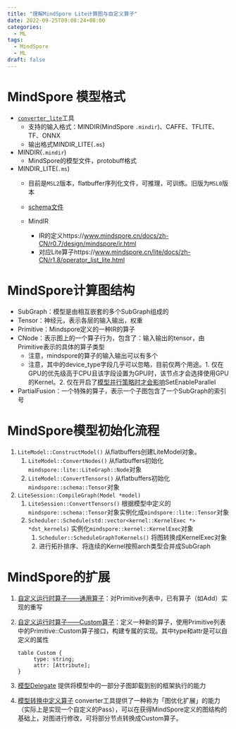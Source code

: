 ```yaml
---
title: "理解MindSpore Lite计算图与自定义算子"
date: 2022-09-25T09:08:24+08:00
categories:
  - ML
tags:
  - MindSpore
  - ML
draft: false
---
```



# MindSpore 模型格式

- [`converter_lite`](https://www.mindspore.cn/lite/docs/zh-CN/r1.8/use/converter_tool.html)工具
    - 支持的输入格式：MINDIR(MindSpore `.mindir`)、CAFFE、TFLITE、TF、ONNX
    - 输出格式MINDIR_LITE(`.ms`)
- MINDIR(`.mindir`)
    - MindSpore的模型文件，protobuff格式
- MINDIR_LITE(`.ms`)
    - 目前是`MSL2`版本，flatbuffer序列化文件，可推理，可训练。旧版为`MSL0`版本
    - [schema文件](https://github.com/mindspore-ai/mindspore/blob/d351abb9f16a337610400ef5eba7af58bf291fb3/mindspore/lite/schema/model.fbs#L22)

    - MindIR
        - IR的定义https://www.mindspore.cn/docs/zh-CN/r0.7/design/mindspore/ir.html
        - 对应Lite算子https://www.mindspore.cn/lite/docs/zh-CN/r1.8/operator_list_lite.html

# MindSpore计算图结构

- SubGraph：模型是由相互嵌套的多个SubGraph组成的
- Tensor：神经元，表示各层的输入输出，权重
- Primitive：Mindspore定义的一种IR的算子
- CNode：表示图上的一个算子行为，包含了：输入输出的tensor，由Primitive表示的具体的算子类型
    - 注意，mindspore的算子的输入输出可以有多个
    - 注意，其中的device_type字段几乎可以忽略，目前仅两个用途。1. 仅在GPU的优先级高于CPU且该字段设置为GPU时，该节点才会选择使用GPU的Kernel。2. 仅在开启了[模型并行策略时才会影响](https://www.mindspore.cn/lite/docs/zh-CN/r1.8/use/runtime_cpp.html#%E9%85%8D%E7%BD%AE%E5%B9%B6%E8%A1%8C%E7%AD%96%E7%95%A5)SetEnableParallel
- PartialFusion：一个特殊的算子，表示一个子图包含了一个SubGraph的索引号

# MindSpore模型初始化流程

1. `LiteModel::ConstructModel()` 从flatbuffers创建LiteModel对象。
    1. `LiteModel::ConvertNodes()` 从flatbuffers初始化`mindspore::lite::LiteGraph::Node`对象
    2. `LiteModel::ConvertTensors()` 从flatbuffers初始化`mindspore::schema::Tensor`对象
2. `LiteSession::CompileGraph(Model *model)`
    1. `LiteSession::ConvertTensors()` 根据模型中定义的`mindspore::schema::Tensor`对象实例化成`mindspore::lite::Tensor`对象
    2. `Scheduler::Schedule(std::vector<kernel::KernelExec *> *dst_kernels)` 实例化`mindspore::kernel::KernelExec`对象
        1. `Scheduler::ScheduleGraphToKernels()` 将图转换成KernelExec对象
        2. 进行拓扑排序、将连续的Kernel按照arch类型合并成SubGraph

# MindSpore的扩展

1. [自定义运行时算子——通用算子](https://www.mindspore.cn/lite/docs/zh-CN/r1.8/use/register_kernel.html#%E9%80%9A%E7%94%A8%E7%AE%97%E5%AD%90)：对Primitive列表中，已有算子（如Add）实现的重写
2. [自定义运行时算子——Custom算子](https://www.mindspore.cn/lite/docs/zh-CN/r1.8/use/register_kernel.html#custom%E7%AE%97%E5%AD%90)：定义一种新的算子，使用Primitive列表中的Primitive::Custom算子接口，构建专属的实现。其中type和attr是可以自定义的属性
   
   ```
   table Custom {
        type: string;
        attr: [Attribute];
   }
   ```
   
3. [模型Delegate](https://www.mindspore.cn/lite/docs/zh-CN/r1.8/use/delegate.html) 提供将模型中的一部分子图卸载到别的框架执行的能力
4. [模型转换中定义算子](https://www.mindspore.cn/lite/docs/zh-CN/r1.8/use/converter_register.html#%E6%A8%A1%E5%9E%8B%E6%89%A9%E5%B1%95) converter工具提供了一种称为「图优化扩展」的能力（实际上是实现一个自定义的Pass），可以在获得MindSpore定义的图结构的基础上，对图进行修改，可将部分节点转换成Custom算子。